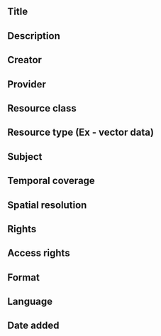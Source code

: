 
## Title  

## Description

## Creator

## Provider

## Resource class

## Resource type (Ex - vector data)

## Subject

## Temporal coverage

## Spatial resolution

## Rights

## Access rights

## Format

## Language

## Date added
 
